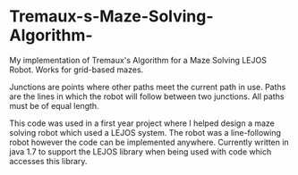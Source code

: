 # Tremaux-s-Maze-Solving-Algorithm-
My implementation of Tremaux's Algorithm for a Maze Solving LEJOS Robot. Works for grid-based mazes.

Junctions are points where other paths meet the current path in use.
Paths are the lines in which the robot will follow between two junctions. All paths must be of equal length.

This code was used in a first year project where I helped design a maze solving robot which used a LEJOS system.
The robot was a line-following robot however the code can be implemented anywhere.
Currently written in java 1.7 to support the LEJOS library when being used with code which accesses this library.
